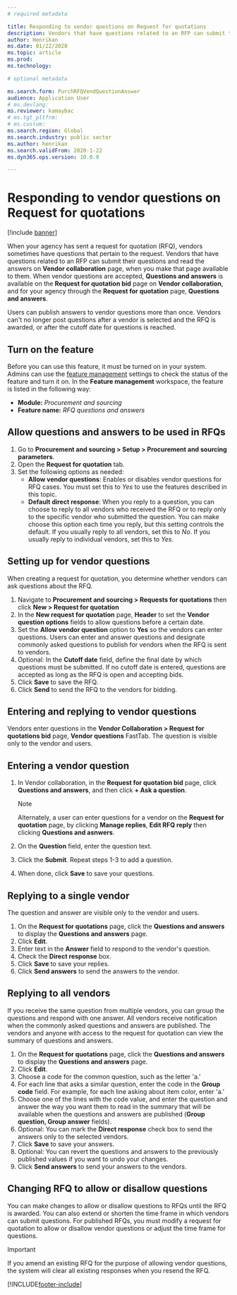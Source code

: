 ```yaml
---
# required metadata

title: Responding to vendor questions on Request for quotations
description: Vendors that have questions related to an RFP can submit their questions and read the answers on **Vendor collaboration** page.
author: Henrikan
ms.date: 01/22/2020
ms.topic: article
ms.prod: 
ms.technology: 

# optional metadata

ms.search.form: PurchRFQVendQuestionAnswer
audience: Application User
# ms.devlang: 
ms.reviewer: kamaybac
# ms.tgt_pltfrm: 
# ms.custom: 
ms.search.region: Global
ms.search.industry: public sector
ms.author: henrikan
ms.search.validFrom: 2020-1-22
ms.dyn365.ops.version: 10.0.9

---
```

# Responding to vendor questions on Request for quotations

[!include [banner](../includes/banner.md)]

When your agency has sent a request for quotation (RFQ), vendors sometimes have questions that pertain to the request. Vendors that have questions related to an RFP can submit their questions and read the answers on **Vendor collaboration** page, when you make that page available to them. When vendor questions are accepted, **Questions and answers** is available on the **Request for quotation bid** page on **Vendor collaboration**, and for your agency through the **Request for quotation** page, **Questions and answers**. 

Users can publish answers to vendor questions more than once. Vendors can't no longer post questions after a vendor is selected and the RFQ is awarded, or after the cutoff date for questions is reached.

## Turn on the feature

Before you can use this feature, it must be turned on in your system. Admins can use the [feature management](../../fin-ops-core/fin-ops/get-started/feature-management/feature-management-overview.md) settings to check the status of the feature and turn it on. In the **Feature management** workspace, the feature is listed in the following way:

- **Module:** *Procurement and sourcing*
- **Feature name:** *RFQ questions and answers*

## Allow questions and answers to be used in RFQs

1. Go to **Procurement and sourcing \> Setup \> Procurement and sourcing parameters**.
1. Open the **Request for quotation** tab.
1. Set the following options as needed:
    - **Allow vendor questions**: Enables or disables vendor questions for RFQ cases. You must set this to *Yes* to use the features described in this topic.
    - **Default direct response**: When you reply to a question, you can choose to reply to all vendors who received the RFQ or to reply only to the specific vendor who submitted the question. You can make choose this option each time you reply, but this setting controls the default. If you usually reply to all vendors, set this to *No*. If you usually reply to individual vendors, set this to *Yes*.

## Setting up for vendor questions

When creating a request for quotation, you determine whether vendors can ask questions about the RFQ.

1. Navigate to **Procurement and sourcing > Requests for quotations** then click **New > Request for quotation** 
1. In the **New request for quotation** page, **Header** to set the **Vendor question options** fields to allow questions before a certain date.
1. Set the **Allow vendor question** option to **Yes** so the vendors can enter questions. Users can enter and answer questions and designate commonly asked questions to publish for vendors when the RFQ is sent to vendors.
1. Optional: In the **Cutoff date** field, define the final date by which questions must be submitted. If no cutoff date is entered, questions are accepted as long as the RFQ is open and accepting bids.
1. Click **Save** to save the RFQ.
1. Click **Send** to send the RFQ to the vendors for bidding.

## Entering and replying to vendor questions

Vendors enter questions in the **Vendor Collaboration > Request for quotations bid** page, **Vendor questions** FastTab. The question is visible only to the vendor and users.

## Entering a vendor question

1. In Vendor collaboration, in the **Request for quotation bid** page, click **Questions and answers**, and then 
click **+ Ask a question**.

    > [!NOTE]
    > Alternately, a user can enter questions for a vendor on the **Request for quotation** page, by clicking **Manage replies**, **Edit RFQ reply** then clicking **Questions and asnwers**.

2. On the **Question** field, enter the question text.
3. Click the **Submit**. Repeat steps 1-3 to add a question.
4. When done, click **Save** to save your questions.

## Replying to a single vendor

The question and answer are visible only to the vendor and users.

1. On the **Request for quotations** page, click the **Questions and answers** to display the **Questions and answers** page.
1. Click **Edit**.
1. Enter text in the **Answer** field to respond to the vendor's question.
1. Check the **Direct response** box.
1. Click **Save** to save your replies.
1. Click **Send answers** to send the answers to the vendor.

## Replying to all vendors

If you receive the same question from multiple vendors, you can group the questions and respond with one answer. All vendors receive notification when the commonly asked questions and answers are published. The vendors and anyone with access to the request for quotation can view the summary of questions and answers.

1. On the **Request for quotations** page, click the **Questions and answers** to display the **Questions and answers** page.
2. Click **Edit**.
3. Choose a code for the common question, such as the letter 'a.'
4. For each line that asks a similar question, enter the code in the **Group code** field. For example, for each line asking about item color, enter 'a.'
5. Choose one of the lines with the code value, and enter the question and answer the way you want them to read in the summary that will be available when the questions and answers are published (**Group question, Group answer** fields).
6. Optional: You can mark the **Direct response** check box to send the answers only to the selected vendors.
7. Click **Save** to save your answers.
8. Optional: You can revert the questions and answers to the previously published values if you want to undo your changes.
9. Click **Send answers** to send your answers to the vendors.

## Changing RFQ to allow or disallow questions

You can make changes to allow or disallow questions to RFQs until the RFQ is awarded. You can also extend or shorten the time frame in which vendors can submit questions.
For published RFQs, you must modify a request for quotation  to allow or disallow vendor questions or adjust the time frame for questions.

> [!IMPORTANT]
> If you amend an existing RFQ for the purpose of allowing vendor questions, the system will clear all existing responses when you resend the RFQ.


[!INCLUDE[footer-include](../../includes/footer-banner.md)]